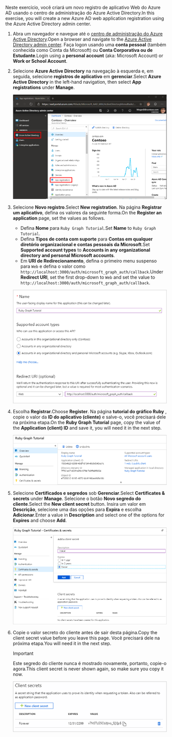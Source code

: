 <!-- markdownlint-disable MD002 MD041 -->

<span data-ttu-id="060dc-101">Neste exercício, você criará um novo registro de aplicativo Web do Azure AD usando o centro de administração do Azure Active Directory.</span><span class="sxs-lookup"><span data-stu-id="060dc-101">In this exercise, you will create a new Azure AD web application registration using the Azure Active Directory admin center.</span></span>

1. <span data-ttu-id="060dc-102">Abra um navegador e navegue até o [centro de administração do Azure Active Directory](https://aad.portal.azure.com).</span><span class="sxs-lookup"><span data-stu-id="060dc-102">Open a browser and navigate to the [Azure Active Directory admin center](https://aad.portal.azure.com).</span></span> <span data-ttu-id="060dc-103">Faça logon usando uma **conta pessoal** (também conhecida como Conta da Microsoft) ou **Conta Corporativa ou de Estudante**.</span><span class="sxs-lookup"><span data-stu-id="060dc-103">Login using a **personal account** (aka: Microsoft Account) or **Work or School Account**.</span></span>

1. <span data-ttu-id="060dc-104">Selecione **Azure Active Directory** na navegação à esquerda e, em seguida, selecione **registros de aplicativo** em **gerenciar**.</span><span class="sxs-lookup"><span data-stu-id="060dc-104">Select **Azure Active Directory** in the left-hand navigation, then select **App registrations** under **Manage**.</span></span>

    ![<span data-ttu-id="060dc-105">Uma captura de tela dos registros de aplicativo</span><span class="sxs-lookup"><span data-stu-id="060dc-105">A screenshot of the App registrations</span></span> ](./images/aad-portal-app-registrations.png)

1. <span data-ttu-id="060dc-106">Selecione **Novo registro**.</span><span class="sxs-lookup"><span data-stu-id="060dc-106">Select **New registration**.</span></span> <span data-ttu-id="060dc-107">Na página **Registrar um aplicativo**, defina os valores da seguinte forma.</span><span class="sxs-lookup"><span data-stu-id="060dc-107">On the **Register an application** page, set the values as follows.</span></span>

    - <span data-ttu-id="060dc-108">Defina **Nome** para `Ruby Graph Tutorial`.</span><span class="sxs-lookup"><span data-stu-id="060dc-108">Set **Name** to `Ruby Graph Tutorial`.</span></span>
    - <span data-ttu-id="060dc-109">Defina **Tipos de conta com suporte** para **Contas em qualquer diretório organizacional e contas pessoais da Microsoft**.</span><span class="sxs-lookup"><span data-stu-id="060dc-109">Set **Supported account types** to **Accounts in any organizational directory and personal Microsoft accounts**.</span></span>
    - <span data-ttu-id="060dc-110">Em **URI de Redirecionamento**, defina o primeiro menu suspenso para `Web` e defina o valor como `http://localhost:3000/auth/microsoft_graph_auth/callback`.</span><span class="sxs-lookup"><span data-stu-id="060dc-110">Under **Redirect URI**, set the first drop-down to `Web` and set the value to `http://localhost:3000/auth/microsoft_graph_auth/callback`.</span></span>

    ![Uma captura de tela da página registrar um aplicativo](./images/aad-register-an-app.png)

1. <span data-ttu-id="060dc-112">Escolha **Registrar**.</span><span class="sxs-lookup"><span data-stu-id="060dc-112">Choose **Register**.</span></span> <span data-ttu-id="060dc-113">Na página **tutorial do gráfico Ruby** , copie o valor da **ID do aplicativo (cliente)** e salve-o, você precisará dele na próxima etapa.</span><span class="sxs-lookup"><span data-stu-id="060dc-113">On the **Ruby Graph Tutorial** page, copy the value of the **Application (client) ID** and save it, you will need it in the next step.</span></span>

    ![Uma captura de tela da ID do aplicativo do novo registro de aplicativo](./images/aad-application-id.png)

1. <span data-ttu-id="060dc-115">Selecione **Certificados e segredos** sob **Gerenciar**.</span><span class="sxs-lookup"><span data-stu-id="060dc-115">Select **Certificates & secrets** under **Manage**.</span></span> <span data-ttu-id="060dc-116">Selecione o botão **Novo segredo do cliente**.</span><span class="sxs-lookup"><span data-stu-id="060dc-116">Select the **New client secret** button.</span></span> <span data-ttu-id="060dc-117">Insira um valor em **Descrição**, selecione uma das opções para **Expira** e escolha **Adicionar**.</span><span class="sxs-lookup"><span data-stu-id="060dc-117">Enter a value in **Description** and select one of the options for **Expires** and choose **Add**.</span></span>

    ![Uma captura de tela da caixa de diálogo Adicionar um segredo do cliente](./images/aad-new-client-secret.png)

1. <span data-ttu-id="060dc-119">Copie o valor secreto do cliente antes de sair desta página.</span><span class="sxs-lookup"><span data-stu-id="060dc-119">Copy the client secret value before you leave this page.</span></span> <span data-ttu-id="060dc-120">Você precisará dele na próxima etapa.</span><span class="sxs-lookup"><span data-stu-id="060dc-120">You will need it in the next step.</span></span>

    > [!IMPORTANT]
    > <span data-ttu-id="060dc-121">Este segredo do cliente nunca é mostrado novamente, portanto, copie-o agora.</span><span class="sxs-lookup"><span data-stu-id="060dc-121">This client secret is never shown again, so make sure you copy it now.</span></span>

    ![Uma captura de tela do novo segredo do cliente recentemente adicionado](./images/aad-copy-client-secret.png)